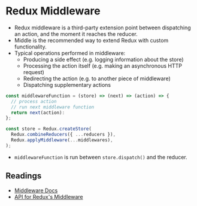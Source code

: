 # Redux Middleware

- Redux middleware is a third-party extension point between dispatching an action, and the moment it reaches the reducer.
- Middle is the recommended way to extend Redux with custom functionality.
- Typical operations performed in middleware:
  - Producing a side effect (e.g. logging information about the store)
  - Processing the action itself (e.g. making an asynchronous HTTP request)
  - Redirecting the action (e.g. to another piece of middleware)
  - Dispatching supplementary actions

```js
const middlewareFunction = (store) => (next) => (action) => {
  // process action
  // run next middleware function
  return next(action):
};

const store = Redux.createStore(
  Redux.combineReducers({ ...reducers }),
  Redux.applyMiddleware(...middlewares),
);
```

- `middlewareFunction` is run between `store.dispatch()` and the reducer.

## Readings
- [Middleware Docs](https://redux.js.org/advanced/middleware)
- [API for Redux's Middleware](https://redux.js.org/api/applymiddleware)
